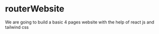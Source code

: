 # routerWebsite
We are going to build a basic 4 pages website with the help of react js and tailwind css 
